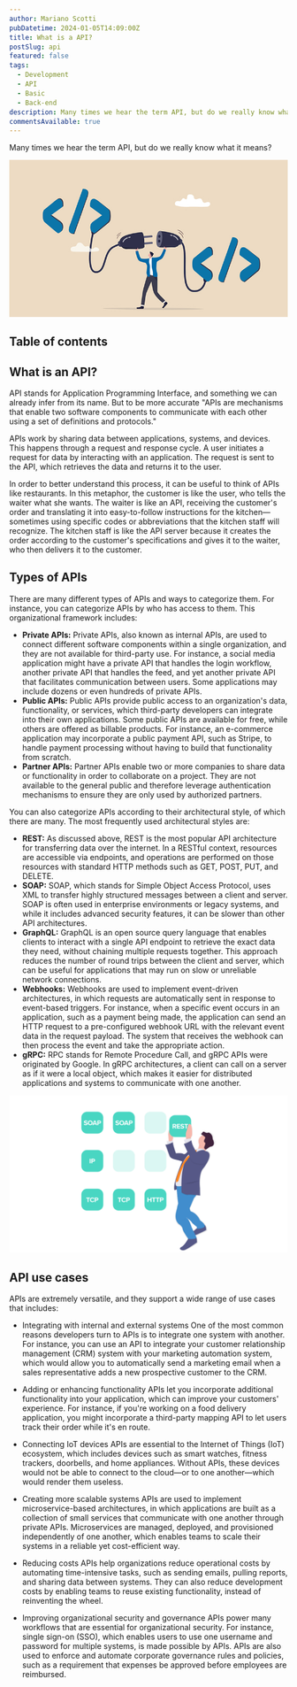 ```yaml
---
author: Mariano Scotti
pubDatetime: 2024-01-05T14:09:00Z
title: What is a API?
postSlug: api
featured: false
tags:
  - Development
  - API
  - Basic
  - Back-end
description: Many times we hear the term API, but do we really know what it means?.
commentsAvailable: true
---
```


Many times we hear the term API, but do we really know what it means?

![What are APIs](../../assets/images/posts/api_picture.jpeg)

## Table of contents

## What is an **API**?

API stands for Application Programming Interface, and something we can already infer from its name. But to be more accurate "APIs are mechanisms that enable two software components to communicate with each other using a set of definitions and protocols."

APIs work by sharing data between applications, systems, and devices. This happens through a request and response cycle. A user initiates a request for data by interacting with an application. The request is sent to the API, which retrieves the data and returns it to the user.

In order to better understand this process, it can be useful to think of APIs like restaurants. In this metaphor, the customer is like the user, who tells the waiter what she wants. The waiter is like an API, receiving the customer's order and translating it into easy-to-follow instructions for the kitchen—sometimes using specific codes or abbreviations that the kitchen staff will recognize. The kitchen staff is like the API server because it creates the order according to the customer's specifications and gives it to the waiter, who then delivers it to the customer.

## Types of APIs

There are many different types of APIs and ways to categorize them. For instance, you can categorize APIs by who has access to them. This organizational framework includes:

- **Private APIs:** Private APIs, also known as internal APIs, are used to connect different software components within a single organization, and they are not available for third-party use. For instance, a social media application might have a private API that handles the login workflow, another private API that handles the feed, and yet another private API that facilitates communication between users. Some applications may include dozens or even hundreds of private APIs.
- **Public APIs:** Public APIs provide public access to an organization's data, functionality, or services, which third-party developers can integrate into their own applications. Some public APIs are available for free, while others are offered as billable products. For instance, an e-commerce application may incorporate a public payment API, such as Stripe, to handle payment processing without having to build that functionality from scratch.
- **Partner APIs:** Partner APIs enable two or more companies to share data or functionality in order to collaborate on a project. They are not available to the general public and therefore leverage authentication mechanisms to ensure they are only used by authorized partners.

You can also categorize APIs according to their architectural style, of which there are many. The most frequently used architectural styles are:

- **REST:** As discussed above, REST is the most popular API architecture for transferring data over the internet. In a RESTful context, resources are accessible via endpoints, and operations are performed on those resources with standard HTTP methods such as GET, POST, PUT, and DELETE.
- **SOAP:** SOAP, which stands for Simple Object Access Protocol, uses XML to transfer highly structured messages between a client and server. SOAP is often used in enterprise environments or legacy systems, and while it includes advanced security features, it can be slower than other API architectures.
- **GraphQL:** GraphQL is an open source query language that enables clients to interact with a single API endpoint to retrieve the exact data they need, without chaining multiple requests together. This approach reduces the number of round trips between the client and server, which can be useful for applications that may run on slow or unreliable network connections.
- **Webhooks:** Webhooks are used to implement event-driven architectures, in which requests are automatically sent in response to event-based triggers. For instance, when a specific event occurs in an application, such as a payment being made, the application can send an HTTP request to a pre-configured webhook URL with the relevant event data in the request payload. The system that receives the webhook can then process the event and take the appropriate action.
- **gRPC:** RPC stands for Remote Procedure Call, and gRPC APIs were originated by Google. In gRPC architectures, a client can call on a server as if it were a local object, which makes it easier for distributed applications and systems to communicate with one another.

![APIs Protocols](../../assets/images/posts/api_protocols.png)

## API use cases

APIs are extremely versatile, and they support a wide range of use cases that includes:

- Integrating with internal and external systems
  One of the most common reasons developers turn to APIs is to integrate one system with another. For instance, you can use an API to integrate your customer relationship management (CRM) system with your marketing automation system, which would allow you to automatically send a marketing email when a sales representative adds a new prospective customer to the CRM.

- Adding or enhancing functionality
  APIs let you incorporate additional functionality into your application, which can improve your customers' experience. For instance, if you're working on a food delivery application, you might incorporate a third-party mapping API to let users track their order while it's en route.

- Connecting IoT devices
  APIs are essential to the Internet of Things (IoT) ecosystem, which includes devices such as smart watches, fitness trackers, doorbells, and home appliances. Without APIs, these devices would not be able to connect to the cloud—or to one another—which would render them useless.

- Creating more scalable systems
  APIs are used to implement microservice-based architectures, in which applications are built as a collection of small services that communicate with one another through private APIs. Microservices are managed, deployed, and provisioned independently of one another, which enables teams to scale their systems in a reliable yet cost-efficient way.

- Reducing costs
  APIs help organizations reduce operational costs by automating time-intensive tasks, such as sending emails, pulling reports, and sharing data between systems. They can also reduce development costs by enabling teams to reuse existing functionality, instead of reinventing the wheel.

- Improving organizational security and governance
  APIs power many workflows that are essential for organizational security. For instance, single sign-on (SSO), which enables users to use one username and password for multiple systems, is made possible by APIs. APIs are also used to enforce and automate corporate governance rules and policies, such as a requirement that expenses be approved before employees are reimbursed.
